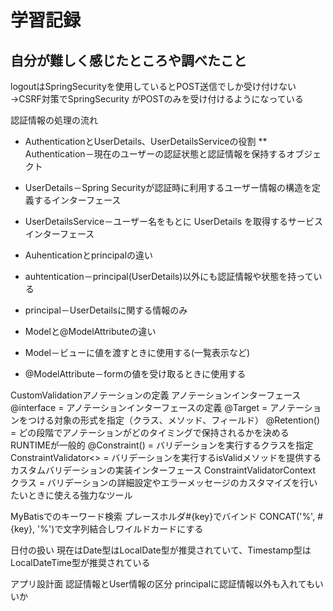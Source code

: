 # 学習記録

## 自分が難しく感じたところや調べたこと

logoutはSpringSecurityを使用しているとPOST送信でしか受け付けない
 →CSRF対策でSpringSecurity がPOSTのみを受け付けるようになっている

認証情報の処理の流れ
* AuthenticationとUserDetails、UserDetailsServiceの役割
 ** Authentication－現在のユーザーの認証状態と認証情報を保持するオブジェクト
 * UserDetails－Spring Securityが認証時に利用するユーザー情報の構造を定義するインターフェース
 * UserDetailsService－ユーザー名をもとに UserDetails を取得するサービスインターフェース
* Auhenticationとprincipalの違い
 * auhtentication－principal(UserDetails)以外にも認証情報や状態を持っている
 * principal－UserDetailsに関する情報のみ

* Modelと@ModelAttributeの違い
 * Model－ビューに値を渡すときに使用する(一覧表示など)
 * @ModelAttribute－formの値を受け取るときに使用する

CustomValidationアノテーションの定義
アノテーションインターフェース
@interface = アノテーションインターフェースの定義
@Target = アノテーションをつける対象の形式を指定（クラス、メソッド、フィールド）
@Retention() = どの段階でアノテーションがどのタイミングで保持されるかを決める
RUNTIMEが一般的
@Constraint() = バリデーションを実行するクラスを指定
ConstraintValidator<> = バリデーションを実行するisValidメソッドを提供するカスタムバリデーションの実装インターフェース
ConstraintValidatorContext クラス = バリデーションの詳細設定やエラーメッセージのカスタマイズを行いたいときに使える強力なツール

MyBatisでのキーワード検索
プレースホルダ#{key}でバインド
CONCAT('%', #{key}, '%')で文字列結合しワイルドカードにする

日付の扱い
現在はDate型はLocalDate型が推奨されていて、Timestamp型はLocalDateTime型が推奨されている

アプリ設計面
認証情報とUser情報の区分
principalに認証情報以外も入れてもいいか






